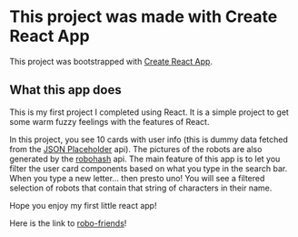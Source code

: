 # This project was made with Create React App

This project was bootstrapped with [Create React App](https://github.com/facebook/create-react-app).

## What this app does

This is my first project I completed using React. It is a simple project to get some warm fuzzy feelings with the features of React.

In this project, you see 10 cards with user info (this is dummy data fetched from the [JSON Placeholder](https://jsonplaceholder.typicode.com/) api). The pictures of the robots are also generated by the [robohash](https://robohash.org/) api. The main feature of this app is to let you filter the user card components based on what you type in the search bar. When you type a new letter... then presto uno! You will see a filtered selection of robots that contain that string of characters in their name.

Hope you enjoy my first little react app!

Here is the link to [robo-friends](https://zacharyck.github.io/robo-friends/)!
